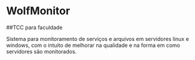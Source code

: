 # WolfMonitor
##TCC para faculdade

Sistema para monitoramento de serviços e arquivos em servidores linux e windows, com o intuito de melhorar na qualidade e na forma em como servidores são monitorados.
